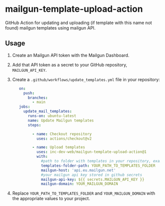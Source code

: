 # mailgun-template-upload-action

GitHub Action for updating and uploading (if template with this name not found) mailgun templates using mailgun API.

## Usage

1. Create an Mailgun API token with the Mailgun Dashboard.
2. Add that API token as a secret to your GitHub repository, `MAILGUN_API_KEY`.
3. Create a `.github/workflows/update_templates.yml` file in your repository:

   ```yml
      on:
        push:
          branches:
            - main
      jobs:
        update_mail_templates:
          runs-on: ubuntu-latest
          name: Update Mailgun templates
          steps:

            - name: Checkout repository
              uses: actions/checkout@v2

            - name: Upload templates
              uses: inc-dev-web/mailgun-template-upload-action@1
              with:
                #path to folder with templates in your repository, example: '${{ github.workspace }}/html_templates'
                templates-folder-path: YOUR_PATH_TO_TEMPLATES_FOLDER 
                mailgun-host: 'api.eu.mailgun.net'
                #your mailgun api key stored in github secrets
                mailgun-api-key: ${{ secrets.MAILGUN_API_KEY }}
                mailgun-domain: YOUR_MAILGUN_DOMAIN
   ```

4. Replace `YOUR_PATH_TO_TEMPLATES_FOLDER` and `YOUR_MAILGUN_DOMAIN` with the appropriate values to your project.

